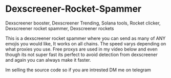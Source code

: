 # Dexscreener-Rocket-Spammer

Dexscreener booster, Dexscreener Trending, Solana tools, Rocket clicker, Dexscreener rocket spammer, Dexscreener rockets

This is a dexscreener rocket spammer where you can send as many of ANY emojis you would like, It works on all chains. The speed varys depending on what proxies you use. Free proxys are used in my video below and even though its not super fast its perfect to avoid detection from dexscreener and again you can always make it faster.

Im selling the source code so if you are intrested DM me on telegram
